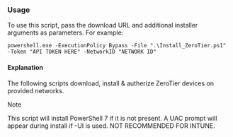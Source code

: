 ### Usage
To use this script, pass the download URL and additional installer arguments as parameters. 
For example:

`powershell.exe -ExecutionPolicy Bypass -File ".\Install_ZeroTier.ps1" -Token "API TOKEN HERE" -NetworkID "NETWORK ID"`

#### Explanation
The following scripts download, install & autherize ZeroTier devices on provided networks.

> [!NOTE]  
> This script will install PowerShell 7 if it is not present.
> A UAC prompt will appear during install if -UI is used. NOT RECOMMENDED FOR INTUNE.

